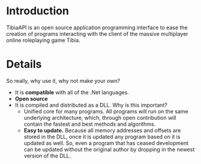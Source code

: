 # Introduction #

TibiaAPI is an open source application programming interface to ease the creation of programs interacting with the client of the massive multiplayer online roleplaying game Tibia.


# Details #
So really, why use it, why not make your own?
  * It is **compatible** with all of the .Net languages.
  * **Open source**
  * It is compiled and distributed as a DLL. Why is this important?
    * Unified core for many programs. All programs will run on the same underlying architecture, which, through open contribution will contain the fastest and best methods and algorithms.
    * **Easy to update.** Because all memory addresses and offsets are stored in the DLL, once it is updated any program based on it is updated as well. So, even a program that has ceased development can be updated without the original author by dropping in the newest version of the DLL.